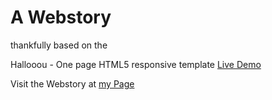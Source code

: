 # A Webstory

thankfully based on the 

Hallooou - One page HTML5 responsive template
[Live Demo](http://bit.ly/ht_preview)

Visit the Webstory at
[my Page](http://joergsorge.de/webstories/2016-07-Jerusalem-Holy-Sepulchure/)
